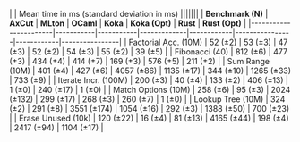 |                       | Mean time in ms (standard deviation in ms)                                                |||||||
| **Benchmark (N)**     | **AxCut** | **MLton** | **OCaml**   | **Koka**   | **Koka (Opt)** | **Rust**   | **Rust (Opt)** |
|-----------------------|-----------|-----------|-------------|------------|----------------|------------|----------------|
| Factorial Acc. (10M)  | 52 (±2)   | 53 (±3)   | 47 (±3)     | 52 (±2)    | 54 (±3)        | 55 (±2)    | 39 (±5)        |
| Fibonacci (40)        | 812 (±6)  | 477 (±3)  | 434 (±4)    | 414 (±7)   | 169 (±3)       | 576 (±5)   | 211 (±2)       |
| Sum Range (10M)       | 401 (±4)  | 427 (±6)  | 4057 (±86)  | 1135 (±17) | 344 (±10)      | 1265 (±33) | 733 (±9)       |
| Iterate Incr. (100M)  | 200 (±3)  | 40 (±4)   | 133 (±2)    | 406 (±13)  | 1 (±0)         | 240 (±17)  | 1 (±0)         |
| Match Options (10M)   | 258 (±6)  | 95 (±3)   | 2024 (±132) | 299 (±17)  | 268 (±3)       | 260 (±7)   | 1 (±0)         |
| Lookup Tree (10M)     | 324 (±2)  | 291 (±8)  | 3551 (±174) | 1054 (±16) | 292 (±3)       | 1388 (±50) | 700 (±23)      |
| Erase Unused (10k)    | 120 (±22) | 16 (±4)   | 81 (±13)    | 4165 (±44) | 198 (±4)       | 2417 (±94) | 1104 (±17)     |
